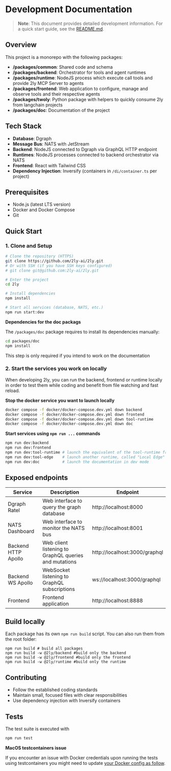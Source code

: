 # Development Documentation

> **Note**: This document provides detailed development information. For a quick start guide, see the [README.md](../README.md).

## Overview

This project is a monorepo with the following packages:

- **/packages/common**: Shared code and schema
- **/packages/backend**: Orchestrator for tools and agent runtimes
- **/packages/runtime**: NodeJS process which execute call tools and provide 2ly MCP Server to agents
- **/packages/frontend**: Web application to configure, manage and observe tools and their respective agents
- **/packages/twoly**: Python package with helpers to quickly consume 2ly from langchain projects
- **/packages/doc**: Documentation of the project

## Tech Stack

- **Database**: Dgraph
- **Message Bus**: NATS with JetStream
- **Backend**: NodeJS connected to Dgraph via GraphQL HTTP endpoint
- **Runtimes**: NodeJS processes connected to backend orchestrator via NATS
- **Frontend**: React with Tailwind CSS
- **Dependency Injection**: Inversify (containers in `/di/container.ts` per project)

## Prerequisites

- Node.js (latest LTS version)
- Docker and Docker Compose
- Git

## Quick Start

### 1. Clone and Setup

```bash
# Clone the repository (HTTPS)
git clone https://github.com/2ly-ai/2ly.git
# Or with SSH (if you have SSH keys configured)
# git clone git@github.com:2ly-ai/2ly.git

# Enter the project
cd 2ly

# Install dependencies
npm install

# Start all services (database, NATS, etc.)
npm run start:dev
```

**Dependencies for the doc packags**

The `/packages/doc` package requires to install its dependencies manually:

```bash
cd packages/doc
npm install
```

This step is only required if you intend to work on the documentation

### 2. Start the services you work on locally

When developing 2ly, you can run the backend, frontend or runtime locally in order to test them while coding and benefit from file watching and fast reload. 

**Stop the docker service you want to launch locally**

```bash
docker compose -f docker/docker-compose.dev.yml down backend
docker compose -f docker/docker-compose.dev.yml down frontend
docker compose -f docker/docker-compose.dev.yml down tool-runtime
docker compose -f docker/docker-compose.dev.yml down doc
````

**Start services using `npm run ...` commands**

```bash
npm run dev:backend
npm run dev:frontend
npm run dev:tool-runtime # launch the equivalent of the tool-runtime from the docker compose, called "Remote Tool Runtime"
npm run dev:tool-edge    # launch another runtime, called "Local Edge"
npm run dev:doc          # launch the documentation in dev mode
```

## Exposed endpoints

| Service | Description | Endpoint |
|---------|-------------|----------|
| Dgraph Ratel | Web interface to query the graph database | http://localhost:8000 |
| NATS Dashboard | Web interface to monitor the NATS bus | http://localhost:8001 |
| Backend HTTP Apollo | Web client listening to GraphQL queries and mutations | http://localhost:3000/graphql |
| Backend WS Apollo | WebSocket listening to GraphQL subscriptions | ws://localhost:3000/graphql |
| Frontend | Frontend application | http://localhost:8888 |

## Build locally

Each package has its own `npm run build` script. You can also run them from the root folder:

```
npm run build # build all packages
npm run build -w @2ly/backend #build only the backend
npm run build -w @2ly/frontend #build only the frontend
npm run build -w @2ly/runtime #build only the runtime
```

## Contributing

- Follow the established coding standards
- Maintain small, focused files with clear responsibilities
- Use dependency injection with Inversify containers

## Tests

The test suite is executed with 

```sh
npm run test
```

**MacOS testcontainers issue**

If you encounter an issue with Docker credentials upon running the tests using testcontainers you might need to update [your Docker config as follow](https://github.com/testcontainers/testcontainers-node/issues/739#issuecomment-2609603347).